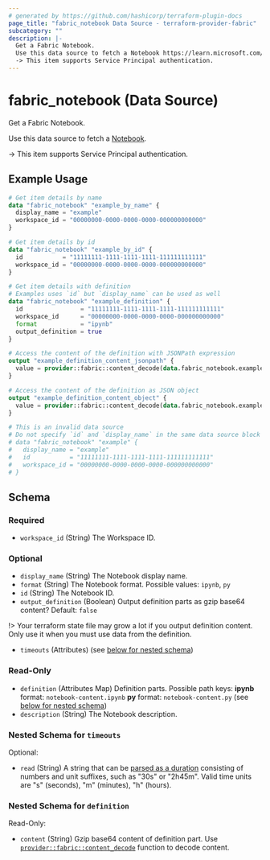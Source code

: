 ```yaml
---
# generated by https://github.com/hashicorp/terraform-plugin-docs
page_title: "fabric_notebook Data Source - terraform-provider-fabric"
subcategory: ""
description: |-
  Get a Fabric Notebook.
  Use this data source to fetch a Notebook https://learn.microsoft.com/fabric/data-engineering/how-to-use-notebook.
  -> This item supports Service Principal authentication.
---
```


# fabric_notebook (Data Source)

Get a Fabric Notebook.

Use this data source to fetch a [Notebook](https://learn.microsoft.com/fabric/data-engineering/how-to-use-notebook).

-> This item supports Service Principal authentication.

## Example Usage

```terraform
# Get item details by name
data "fabric_notebook" "example_by_name" {
  display_name = "example"
  workspace_id = "00000000-0000-0000-0000-000000000000"
}

# Get item details by id
data "fabric_notebook" "example_by_id" {
  id           = "11111111-1111-1111-1111-111111111111"
  workspace_id = "00000000-0000-0000-0000-000000000000"
}

# Get item details with definition
# Examples uses `id` but `display_name` can be used as well
data "fabric_notebook" "example_definition" {
  id                = "11111111-1111-1111-1111-111111111111"
  workspace_id      = "00000000-0000-0000-0000-000000000000"
  format            = "ipynb"
  output_definition = true
}

# Access the content of the definition with JSONPath expression
output "example_definition_content_jsonpath" {
  value = provider::fabric::content_decode(data.fabric_notebook.example_definition.definition["notebook-content.ipynb"].content, ".cells[0].source")
}

# Access the content of the definition as JSON object
output "example_definition_content_object" {
  value = provider::fabric::content_decode(data.fabric_notebook.example_definition.definition["notebook-content.ipynb"].content).cells[0].source
}

# This is an invalid data source
# Do not specify `id` and `display_name` in the same data source block
# data "fabric_notebook" "example" {
#   display_name = "example"
#   id           = "11111111-1111-1111-1111-111111111111"
#   workspace_id = "00000000-0000-0000-0000-000000000000"
# }
```

<!-- schema generated by tfplugindocs -->
## Schema

### Required

- `workspace_id` (String) The Workspace ID.

### Optional

- `display_name` (String) The Notebook display name.
- `format` (String) The Notebook format. Possible values: `ipynb`, `py`
- `id` (String) The Notebook ID.
- `output_definition` (Boolean) Output definition parts as gzip base64 content? Default: `false`

!> Your terraform state file may grow a lot if you output definition content. Only use it when you must use data from the definition.

- `timeouts` (Attributes) (see [below for nested schema](#nestedatt--timeouts))

### Read-Only

- `definition` (Attributes Map) Definition parts. Possible path keys: **ipynb** format: `notebook-content.ipynb` **py** format: `notebook-content.py` (see [below for nested schema](#nestedatt--definition))
- `description` (String) The Notebook description.

<a id="nestedatt--timeouts"></a>

### Nested Schema for `timeouts`

Optional:

- `read` (String) A string that can be [parsed as a duration](https://pkg.go.dev/time#ParseDuration) consisting of numbers and unit suffixes, such as "30s" or "2h45m". Valid time units are "s" (seconds), "m" (minutes), "h" (hours).

<a id="nestedatt--definition"></a>

### Nested Schema for `definition`

Read-Only:

- `content` (String) Gzip base64 content of definition part.
Use [`provider::fabric::content_decode`](../functions/content_decode.md) function to decode content.
